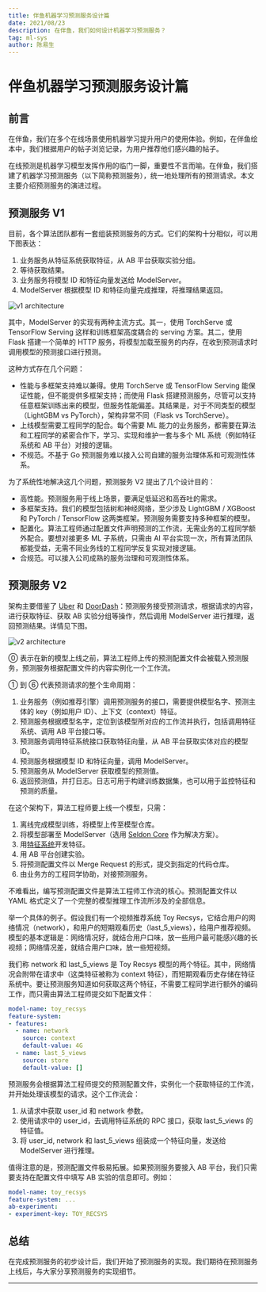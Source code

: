 ```yaml
---
title: 伴鱼机器学习预测服务设计篇
date: 2021/08/23
description: 在伴鱼，我们如何设计机器学习预测服务？
tag: ml-sys
author: 陈易生
---
```


# 伴鱼机器学习预测服务设计篇

## 前言

在伴鱼，我们在多个在线场景使用机器学习提升用户的使用体验。例如，在伴鱼绘本中，我们根据用户的帖子浏览记录，为用户推荐他们感兴趣的帖子。

在线预测是机器学习模型发挥作用的临门一脚，重要性不言而喻。在伴鱼，我们搭建了机器学习预测服务（以下简称预测服务），统一地处理所有的预测请求。本文主要介绍预测服务的演进过程。

## 预测服务 V1

目前，各个算法团队都有一套组装预测服务的方式。它们的架构十分相似，可以用下图表达：
1. 业务服务从特征系统获取特征，从 AB 平台获取实验分组。　
2. 等待获取结果。
3. 业务服务将模型 ID 和特征向量发送给 ModelServer。
4. ModelServer 根据模型 ID 和特征向量完成推理，将推理结果返回。

![v1 architecture](/images/palfish-prediction-service-design/v1-architecture.svg)

其中，ModelServer 的实现有两种主流方式。其一，使用 TorchServe 或 TensorFlow Serving 这样和训练框架高度耦合的 serving 方案。其二，使用 Flask 搭建一个简单的 HTTP 服务，将模型加载至服务的内存，在收到预测请求时调用模型的预测接口进行预测。

这种方式存在几个问题：

- 性能与多框架支持难以兼得。使用 TorchServe 或 TensorFlow Serving 能保证性能，但不能提供多框架支持；而使用 Flask 搭建预测服务，尽管可以支持任意框架训练出来的模型，但服务性能偏差。其结果是，对于不同类型的模型（LightGBM vs PyTorch），架构非常不同（Flask vs TorchServe）。
- 上线模型需要工程同学的配合。每个需要 ML 能力的业务服务，都需要在算法和工程同学的紧密合作下，学习、实现和维护一套与多个 ML 系统（例如特征系统和 AB 平台）对接的逻辑。
- 不规范。不基于 Go 预测服务难以接入公司自建的服务治理体系和可观测性体系。

为了系统性地解决这几个问题，预测服务 V2 提出了几个设计目的：
- 高性能。预测服务用于线上场景，要满足低延迟和高吞吐的需求。
- 多框架支持。我们的模型包括树和神经网络，至少涉及 LightGBM / XGBoost 和 PyTorch / TensorFlow 这两类框架。预测服务需要支持多种框架的模型。
- 配置化。算法工程师通过配置文件声明预测的工作流，无需业务的工程同学额外配合。要想对接更多 ML 子系统，只需由 AI 平台实现一次，所有算法团队都能受益，无需不同业务线的工程同学反复实现对接逻辑。
- 合规范。可以接入公司成熟的服务治理和可观测性体系。

## 预测服务 V2

架构主要借鉴了 [Uber](/posts/uber-michelangelo-overview) 和 [DoorDash](/posts/doordash-prediction-service)：预测服务接受预测请求，根据请求的内容，进行获取特征、获取 AB 实验分组等操作，然后调用 ModelServer 进行推理，返回预测结果。详情见下图。

![v2 architecture](/images/palfish-prediction-service-design/v2-architecture.svg)

⓪ 表示在新的模型上线之前，算法工程师上传的预测配置文件会被载入预测服务，预测服务根据配置文件的内容实例化一个工作流。 

① 到 ⑥ 代表预测请求的整个生命周期：
1. 业务服务（例如推荐引擎）调用预测服务的接口，需要提供模型名字、预测主体的 key（例如用户 ID）、上下文（context）特征。
2. 预测服务根据模型名字，定位到该模型所对应的工作流并执行，包括调用特征系统、调用 AB 平台接口等。
3. 预测服务调用特征系统接口获取特征向量，从 AB 平台获取实体对应的模型 ID。
4. 预测服务根据模型 ID 和特征向量，调用 ModelServer。
5. 预测服务从 ModelServer 获取模型的预测值。
6. 返回预测值，并打日志。日志可用于构建训练数据集，也可以用于监控特征和预测的质量。

在这个架构下，算法工程师要上线一个模型，只需：
1. 离线完成模型训练，将模型上传至模型仓库。
2. 将模型部署至 ModelServer（选用 [Seldon Core](https://github.com/SeldonIO/seldon-core) 作为解决方案）。
3. 用[特征系统](/posts/palfish-feature-system)开发特征。
4. 用 AB 平台创建实验。
5. 将预测配置文件以 Merge Request 的形式，提交到指定的代码仓库。
6. 由业务方的工程同学协助，对接预测服务。

不难看出，编写预测配置文件是算法工程师工作流的核心。预测配置文件以 YAML 格式定义了一个完整的模型推理工作流所涉及的全部信息。

举一个具体的例子。假设我们有一个视频推荐系统 Toy Recsys，它结合用户的网络情况（network），和用户的短期观看历史（last_5_views），给用户推荐视频。模型的基本逻辑是：网络情况好，就结合用户口味，放一些用户最可能感兴趣的长视频；网络情况差，就结合用户口味，放一些短视频。

我们称 network 和 last_5_views 是 Toy Recsys 模型的两个特征。其中，网络情况会附带在请求中（这类特征被称为 context 特征），而短期观看历史存储在特征系统中。要让预测服务知道如何获取这两个特征，不需要工程同学进行额外的编码工作，而只需由算法工程师提交如下配置文件：

```yaml
model-name: toy_recsys
feature-system:
- features:
  - name: network
    source: context
    default-value: 4G
  - name: last_5_views
    source: store
    default-value: []
```

预测服务会根据算法工程师提交的预测配置文件，实例化一个获取特征的工作流，并开始处理该模型的请求。这个工作流会：
1. 从请求中获取 user_id 和 network 参数。
2. 使用请求中的 user_id，去调用特征系统的 RPC 接口，获取 last_5_views 的特征值。
3. 将 user_id, network 和 last_5_views 组装成一个特征向量，发送给 ModelServer 进行推理。

值得注意的是，预测配置文件极易拓展。如果预测服务要接入 AB 平台，我们只需要支持在配置文件中填写 AB 实验的信息即可。例如：

```yaml
model-name: toy_recsys
feature-system: ...
ab-experiment:
- experiment-key: TOY_RECSYS
```

## 总结

在完成预测服务的初步设计后，我们开始了预测服务的实现。我们期待在预测服务上线后，与大家分享预测服务的实现细节。

---
